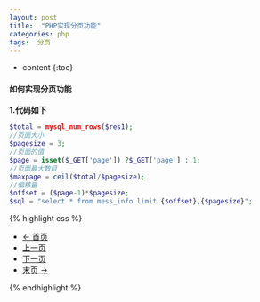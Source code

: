 ```yaml
---
layout: post
title:  "PHP实现分页功能"
categories: php
tags:  分页
---
```


* content
{:toc}


#### 如何实现分页功能

**1.代码如下**

```php       
$total = mysql_num_rows($res1);             
//页面大小               
$pagesize = 3;           
//页面的值           
$page = isset($_GET['page']) ?$_GET['page'] : 1;                
//页面最大数目                  
$maxpage = ceil($total/$pagesize);             
//偏移量             
$offset = ($page-1)*$pagesize;               
$sql = "select * from mess_info limit {$offset},{$pagesize}";      
```

{% highlight css  %}
<ul class="pager">
<li class="previous"><a href="list.php?page=1">&larr; 首页</a></li>
<li><a href="list.php?page=<?php echo $page<=1 ? $page : $page-1;?>">上一页</a></li>
<li><a href="list.php?page=<?php echo $page>=$maxpage ? $maxpage : $page+1;?>">下一页</a></li>
<li class="next"><a href="list.php?page=<?php echo $maxpage;?>">末页 &rarr;</a></li>
</ul>
{% endhighlight %}
